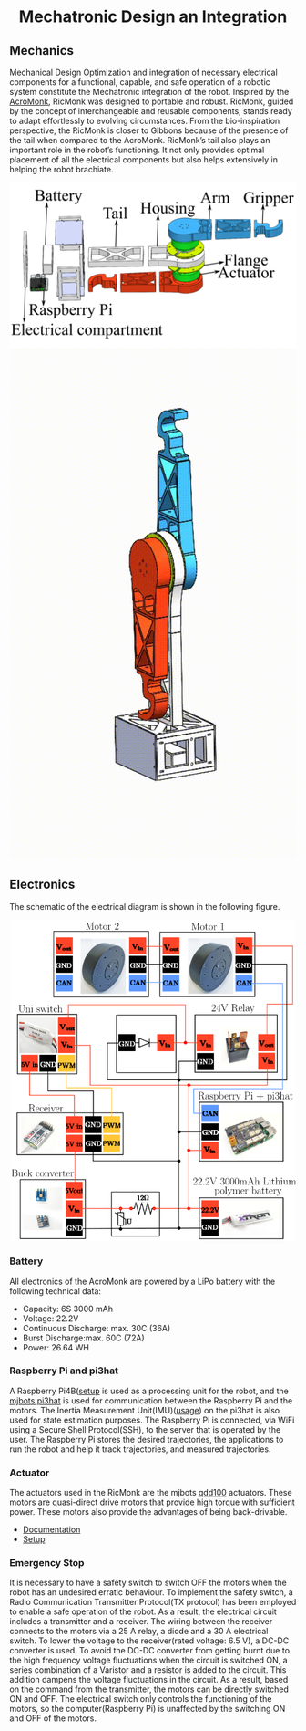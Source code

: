 <div align="center" >

# Mechatronic Design an Integration
</div>

## Mechanics
Mechanical Design Optimization and integration of necessary electrical components for a functional, capable, and safe operation of a robotic system constitute the Mechatronic integration of the robot. Inspired by the [AcroMonk](https://arxiv.org/abs/2305.08373), RicMonk was designed to portable and robust. RicMonk, guided by
the concept of interchangeable and reusable components, stands ready to adapt effortlessly to evolving circumstances. From the bio-inspiration perspective, the RicMonk is closer to Gibbons because of the presence of the tail when compared to the AcroMonk. RicMonk’s tail also plays an important role in the robot’s functioning. It not only provides optimal placement of all the electrical components but also helps extensively in helping the robot brachiate.

<div align="center">
<img width="600" src="/hardware/imagesAndGifs/explodedView_new_bigFont.png" />
</div>


<div align="center">
<img width="600" src="/hardware/imagesAndGifs/expVidGif.gif" />
</div>


## Electronics
The schematic of the electrical diagram is shown in the following figure.

<div align="center">
<img width="500" src="/hardware/imagesAndGifs/electricalCircuit.png" />
</div>


### Battery
All electronics of the AcroMonk are powered by a LiPo battery with the following technical data:
- Capacity: $6\text{S}\ 3000 \text{ mAh}$ 
- Voltage: $22.2\text{V}$
- Continuous Discharge: max. $30\text{C } (36\text{A})$
- Burst Discharge:max. $60\text{C } (72\text{A})$
- Power: $26.64 \text{ WH}$

### Raspberry Pi and pi3hat
A Raspberry Pi4B([setup](../docs/README.md) is used as a processing unit for the robot, and the [mjbots pi3hat](https://mjbots.com/products/mjbots-pi3hat-r4-4b) is used for communication between the Raspberry Pi and the motors. The Inertia Measurement Unit(IMU)([usage](https://github.com/mjbots/pi3hat/blob/master/lib/python/examples/imu_example.py)) on the pi3hat is also used for state estimation purposes. The Raspberry Pi is connected, via WiFi using a Secure Shell Protocol(SSH), to the server that is operated by the user. The Raspberry Pi stores the desired trajectories, the applications to run the robot and help it track trajectories, and measured trajectories.


### Actuator
The actuators used in the RicMonk are the mjbots [qdd100](https://mjbots.com/collections/servos-and-controllers/products/qdd100-beta-3) actuators. These motors are quasi-direct drive motors that provide high torque with sufficient power. These motors also provide the advantages of being back-drivable. 
- [Documentation](https://github.com/mjbots/moteus)
- [Setup](https://www.youtube.com/watch?v=HHCBohdrCH8)


### Emergency Stop
It is necessary to have a safety switch to switch OFF the motors when the robot has an undesired erratic behaviour. To implement the safety switch, a Radio Communication Transmitter Protocol(TX protocol) has been employed to enable a safe operation of the robot. As a result, the electrical circuit includes a transmitter and a receiver. The wiring between the receiver connects to the motors via a 25 A relay, a diode and a 30 A electrical switch. To lower the voltage to the receiver(rated voltage: 6.5 V), a DC-DC converter is used. To avoid the DC-DC converter from getting burnt due to the high frequency voltage fluctuations when the circuit is switched ON, a series combination of a Varistor and a resistor is added to the circuit. This addition dampens the voltage fluctuations in the circuit. As
a result, based on the command from the transmitter, the motors can be directly switched ON and OFF. The electrical switch only controls the functioning of the motors, so the computer(Raspberry Pi) is unaffected by the switching ON and OFF of the motors.

